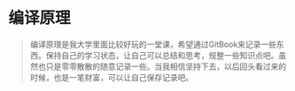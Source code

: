 # 编译原理

> 编译原理是我大学里面比较好玩的一堂课，希望通过GitBook来记录一些东西。保持自己的学习状态，让自己可以总结和思考，规整一些知识点吧。虽然也只是零零散散的随意记录一些。当我相信坚持下去，以后回头看过来的时候，也是一笔财富，可以让自己保存记录吧。



